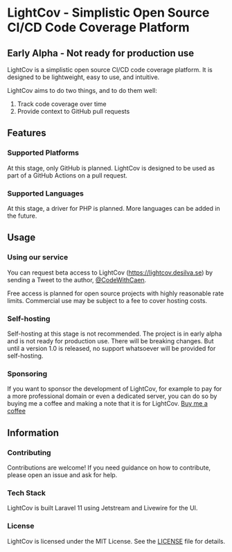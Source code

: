 # LightCov - Simplistic Open Source CI/CD Code Coverage Platform

## Early Alpha - Not ready for production use

LightCov is a simplistic open source CI/CD code coverage platform. It is designed to be lightweight, easy to use, and intuitive.

LightCov aims to do two things, and to do them well:
1. Track code coverage over time
2. Provide context to GitHub pull requests

## Features

### Supported Platforms

At this stage, only GitHub is planned. LightCov is designed to be used as part of a GitHub Actions on a pull request.

### Supported Languages

At this stage, a driver for PHP is planned. More languages can be added in the future.

## Usage

### Using our service

You can request beta access to LightCov (https://lightcov.desilva.se) by sending a Tweet to the author, [@CodeWithCaen](https://twitter.com/CodeWithCaen).

Free access is planned for open source projects with highly reasonable rate limits. Commercial use may be subject to a fee to cover hosting costs.

### Self-hosting

Self-hosting at this stage is not recommended. The project is in early alpha and is not ready for production use.
There will be breaking changes. But until a version 1.0 is released, no support whatsoever will be provided for self-hosting.

### Sponsoring

If you want to sponsor the development of LightCov, for example to pay for a more professional domain or even a dedicated server,
you can do so by buying me a coffee and making a note that it is for LightCov. [Buy me a coffee](https://www.buymeacoffee.com/caen)

## Information

### Contributing

Contributions are welcome! If you need guidance on how to contribute, please open an issue and ask for help.

### Tech Stack

LightCov is built Laravel 11 using Jetstream and Livewire for the UI.

### License

LightCov is licensed under the MIT License. See the [LICENSE](LICENSE.md) file for details.

